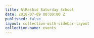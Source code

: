 ```yaml
---
title: AlRashid Saturday School
date: 2018-07-09 00:00:00 Z
published: false
layout: collection-with-sidebar-layout
collection-name: events
---
```


